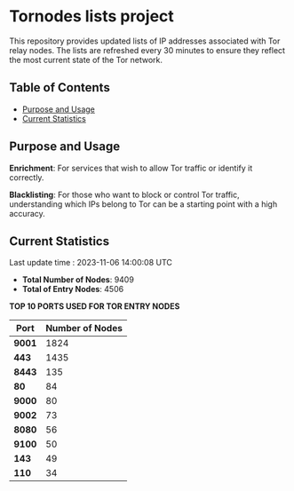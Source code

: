 # Tornodes lists project

This repository provides updated lists of IP addresses associated with Tor relay nodes. The lists are refreshed every 30 minutes to ensure they reflect the most current state of the Tor network.

## Table of Contents

- [Purpose and Usage](#purpose-and-usage)
- [Current Statistics](#current-statistics)


## Purpose and Usage

**Enrichment**: For services that wish to allow Tor traffic or identify it correctly.

**Blacklisting**: For those who want to block or control Tor traffic, understanding which IPs belong to Tor can be a starting point with a high accuracy.

## Current Statistics

Last update time : 2023-11-06 14:00:08 UTC

- **Total Number of Nodes**: 9409
- **Total of Entry Nodes**: 4506

**TOP 10 PORTS USED FOR TOR ENTRY NODES**

| **Port** | **Number of Nodes** |
|------|-----------------|
| **9001**   | 1824  |
| **443**   | 1435  |
| **8443**   | 135  |
| **80**   | 84  |
| **9000**   | 80  |
| **9002**   | 73  |
| **8080**   | 56  |
| **9100**   | 50  |
| **143**   | 49  |
| **110**   | 34  |

